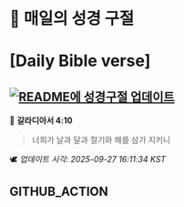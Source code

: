# 🙏 매일의 성경 구절
# [Daily Bible verse]
## [![README에 성경구절 업데이트](https://github.com/DONGSUKA/first_test/actions/workflows/update-readme-bible.yml/badge.svg)](https://github.com/DONGSUKA/first_test/actions/workflows/update-readme-bible.yml)
<!-- START_BIBLE_VERSE -->
📖 **갈라디아서 4:10**
> 너희가 날과 달과 절기와 해를 삼가 지키니

🕊️ _업데이트 시각: 2025-09-27 16:11:34 KST_
  <!-- END_BIBLE_VERSE -->
## GITHUB_ACTION
